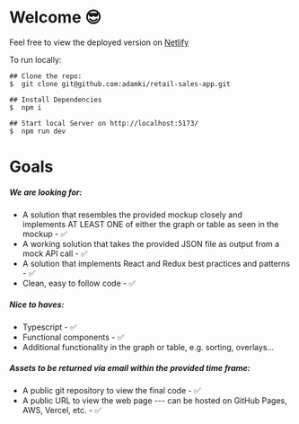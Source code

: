 #  Welcome 😎

Feel free to view the deployed version on [Netlify](https://main--timely-brioche-b48ed4.netlify.app/)

To run locally:
```
## Clone the repo:
$  git clone git@github.com:adamki/retail-sales-app.git

## Install Dependencies
$  npm i

## Start local Server on http://localhost:5173/
$  npm run dev

```

# Goals

##### We are looking for:
* A solution that resembles the provided mockup closely and implements AT LEAST ONE of either the graph or table as seen in the mockup - ✅
* A working solution that takes the provided JSON file as output from a mock API call - ✅
* A solution that implements React and Redux best practices and patterns - ✅
* Clean, easy to follow code - ✅

##### Nice to haves:
* Typescript - ✅
* Functional components - ✅
* Additional functionality in the graph or table, e.g. sorting, overlays...

##### Assets to be returned via email within the provided time frame:
* A public git repository to view the final code - ✅
* A public URL to view the web page --- can be hosted on GitHub Pages, AWS, Vercel, etc. - ✅
